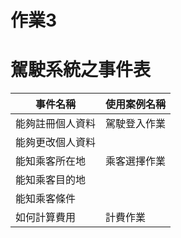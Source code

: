 # 作業3
# 駕駛系統之事件表 #
|事件名稱|使用案例名稱|
|----|----|
|能夠註冊個人資料|駕駛登入作業|
|能夠更改個人資料|
|能知乘客所在地|乘客選擇作業|
|能知乘客目的地|
|能知乘客條件|
|如何計算費用|計費作業|
